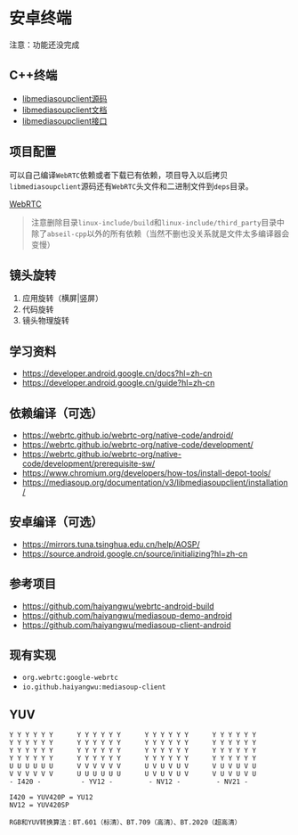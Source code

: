 # 安卓终端

注意：功能还没完成

## C++终端

* [libmediasoupclient源码](https://github.com/versatica/libmediasoupclient)
* [libmediasoupclient文档](https://mediasoup.org/documentation/v3/libmediasoupclient)
* [libmediasoupclient接口](https://mediasoup.org/documentation/v3/libmediasoupclient/api)

## 项目配置

可以自己编译`WebRTC`依赖或者下载已有依赖，项目导入以后拷贝`libmediasoupclient`源码还有`WebRTC`头文件和二进制文件到`deps`目录。

[WebRTC](https://pan.baidu.com/s/1E_DXv32D9ODyj5J-o-ji_g?pwd=hudc)

> 注意删除目录`linux-include/build`和`linux-include/third_party`目录中除了`abseil-cpp`以外的所有依赖（当然不删也没关系就是文件太多编译器会变慢）

## 镜头旋转

1. 应用旋转（横屏|竖屏）
2. 代码旋转
3. 镜头物理旋转

## 学习资料

* https://developer.android.google.cn/docs?hl=zh-cn
* https://developer.android.google.cn/guide?hl=zh-cn

## 依赖编译（可选）

* https://webrtc.github.io/webrtc-org/native-code/android/
* https://webrtc.github.io/webrtc-org/native-code/development/
* https://webrtc.github.io/webrtc-org/native-code/development/prerequisite-sw/
* https://www.chromium.org/developers/how-tos/install-depot-tools/
* https://mediasoup.org/documentation/v3/libmediasoupclient/installation/

## 安卓编译（可选）

* https://mirrors.tuna.tsinghua.edu.cn/help/AOSP/
* https://source.android.google.cn/source/initializing?hl=zh-cn

## 参考项目

* https://github.com/haiyangwu/webrtc-android-build
* https://github.com/haiyangwu/mediasoup-demo-android
* https://github.com/haiyangwu/mediasoup-client-android

## 现有实现

* `org.webrtc:google-webrtc`
* `io.github.haiyangwu:mediasoup-client`

## YUV

```
Y Y Y Y Y Y      Y Y Y Y Y Y      Y Y Y Y Y Y      Y Y Y Y Y Y
Y Y Y Y Y Y      Y Y Y Y Y Y      Y Y Y Y Y Y      Y Y Y Y Y Y
Y Y Y Y Y Y      Y Y Y Y Y Y      Y Y Y Y Y Y      Y Y Y Y Y Y
Y Y Y Y Y Y      Y Y Y Y Y Y      Y Y Y Y Y Y      Y Y Y Y Y Y
U U U U U U      V V V V V V      U V U V U V      V U V U V U
V V V V V V      U U U U U U      U V U V U V      V U V U V U
- I420 -          - YV12 -         - NV12 -         - NV21 -

I420 = YUV420P = YU12
NV12 = YUV420SP

RGB和YUV转换算法：BT.601（标清）、BT.709（高清）、BT.2020（超高清）
```
